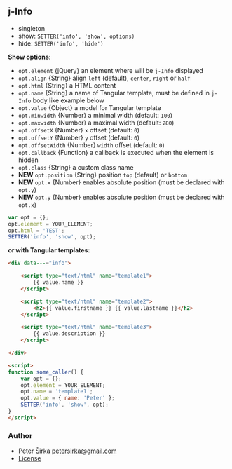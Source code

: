 ## j-Info

- singleton
- show: `SETTER('info', 'show', options)`
- hide: `SETTER('info', 'hide')`

__Show options__:

- `opt.element` {jQuery} an element where will be `j-Info` displayed
- `opt.align` {String} align `left` (default), `center`, `right` or `half`
- `opt.html` {String} a HTML content
- `opt.name` {String} a name of Tangular template, must be defined in `j-Info` body like example below
- `opt.value` {Object} a model for Tangular template
- `opt.minwidth` {Number} a minimal width (default: `100`)
- `opt.maxwidth` {Number} a maximal width (default: `280`)
- `opt.offsetX` {Number} `x` offset (default: `0`)
- `opt.offsetY` {Number} `y` offset (default: `0`)
- `opt.offsetWidth` {Number} `width` offset (default: `0`)
- `opt.callback` {Function} a callback is executed when the element is hidden
- `opt.class` {String} a custom class name
- __NEW__ `opt.position` {String} position `top` (default) or `bottom`
- __NEW__ `opt.x` {Number} enables absolute position (must be declared with `opt.y`)
- __NEW__ `opt.y` {Number} enables absolute position (must be declared with `opt.x`)

```javascript
var opt = {};
opt.element = YOUR_ELEMENT;
opt.html = 'TEST';
SETTER('info', 'show', opt);
```

__or with Tangular templates:__

```html
<div data---="info">

	<script type="text/html" name="template1">
		{{ value.name }}
	</script>

	<script type="text/html" name="template2">
		<h2>{{ value.firstname }} {{ value.lastname }}</h2>
	</script>

	<script type="text/html" name="template3">
		{{ value.description }}
	</script>

</div>

<script>
function some_caller() {
	var opt = {};
	opt.element = YOUR_ELEMENT;
	opt.name = 'template1';
	opt.value = { name: 'Peter' };
	SETTER('info', 'show', opt);
}
</script>
```

### Author

- Peter Širka <petersirka@gmail.com>
- [License](https://www.totaljs.com/license/)